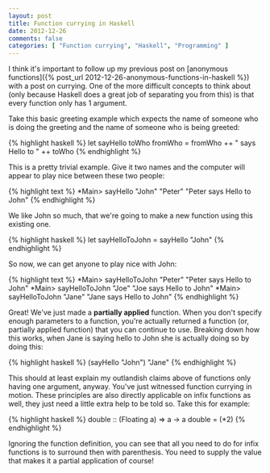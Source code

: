 ```yaml
---
layout: post
title: Function currying in Haskell
date: 2012-12-26
comments: false
categories: [ "Function currying", "Haskell", "Programming" ]
---
```


I think it's important to follow up my previous post on [anonymous functions]({% post_url 2012-12-26-anonymous-functions-in-haskell %}) with a post on currying. One of the more difficult concepts to think about (only because Haskell does a great job of separating you from this) is that every function only has 1 argument.

Take this basic greeting example which expects the name of someone who is doing the greeting and the name of someone who is being greeted:

{% highlight haskell %}
let sayHello toWho fromWho = fromWho ++ " says Hello to " ++ toWho
{% endhighlight %}

This is a pretty trivial example. Give it two names and the computer will appear to play nice between these two people:

{% highlight text %}
*Main> sayHello "John" "Peter"
"Peter says Hello to John"
{% endhighlight %}

We like John so much, that we're going to make a new function using this existing one.

{% highlight haskell %}
let sayHelloToJohn = sayHello "John"
{% endhighlight %}

So now, we can get anyone to play nice with John:

{% highlight text %}
*Main> sayHelloToJohn "Peter"
"Peter says Hello to John"
*Main> sayHelloToJohn "Joe"
"Joe says Hello to John"
*Main> sayHelloToJohn "Jane"
"Jane says Hello to John"
{% endhighlight %}

Great! We've just made a <strong>partially applied</strong> function. When you don't specify enough parameters to a function, you're actually returned a function (or, partially applied function) that you can continue to use. Breaking down how this works, when Jane is saying hello to John she is actually doing so by doing this:

{% highlight haskell %}
(sayHello "John") "Jane"
{% endhighlight %}

This should at least explain my outlandish claims above of functions only having one argument, anyway. You've just witnessed function currying in motion. These principles are also directly applicable on infix functions as well, they just need a little extra help to be told so. Take this for example:

{% highlight haskell %}
double :: (Floating a) => a -> a
double = (*2)
{% endhighlight %}

Ignoring the function definition, you can see that all you need to do for infix functions is to surround then with parenthesis. You need to supply the value that makes it a partial application of course!